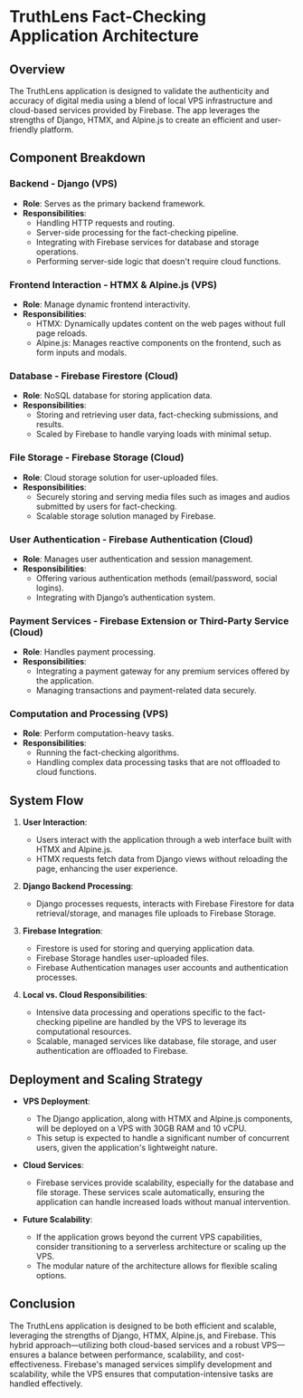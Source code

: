 
# TruthLens Fact-Checking Application Architecture

## Overview
The TruthLens application is designed to validate the authenticity and accuracy of digital media using a blend of local VPS infrastructure and cloud-based services provided by Firebase. The app leverages the strengths of Django, HTMX, and Alpine.js to create an efficient and user-friendly platform.

## Component Breakdown

### Backend - Django (VPS)
- **Role**: Serves as the primary backend framework.
- **Responsibilities**:
  - Handling HTTP requests and routing.
  - Server-side processing for the fact-checking pipeline.
  - Integrating with Firebase services for database and storage operations.
  - Performing server-side logic that doesn't require cloud functions.

### Frontend Interaction - HTMX & Alpine.js (VPS)
- **Role**: Manage dynamic frontend interactivity.
- **Responsibilities**:
  - HTMX: Dynamically updates content on the web pages without full page reloads.
  - Alpine.js: Manages reactive components on the frontend, such as form inputs and modals.

### Database - Firebase Firestore (Cloud)
- **Role**: NoSQL database for storing application data.
- **Responsibilities**:
  - Storing and retrieving user data, fact-checking submissions, and results.
  - Scaled by Firebase to handle varying loads with minimal setup.

### File Storage - Firebase Storage (Cloud)
- **Role**: Cloud storage solution for user-uploaded files.
- **Responsibilities**:
  - Securely storing and serving media files such as images and audios submitted by users for fact-checking.
  - Scalable storage solution managed by Firebase.

### User Authentication - Firebase Authentication (Cloud)
- **Role**: Manages user authentication and session management.
- **Responsibilities**:
  - Offering various authentication methods (email/password, social logins).
  - Integrating with Django’s authentication system.

### Payment Services - Firebase Extension or Third-Party Service (Cloud)
- **Role**: Handles payment processing.
- **Responsibilities**:
  - Integrating a payment gateway for any premium services offered by the application.
  - Managing transactions and payment-related data securely.

### Computation and Processing (VPS)
- **Role**: Perform computation-heavy tasks.
- **Responsibilities**:
  - Running the fact-checking algorithms.
  - Handling complex data processing tasks that are not offloaded to cloud functions.

## System Flow

1. **User Interaction**:
   - Users interact with the application through a web interface built with HTMX and Alpine.js.
   - HTMX requests fetch data from Django views without reloading the page, enhancing the user experience.

2. **Django Backend Processing**:
   - Django processes requests, interacts with Firebase Firestore for data retrieval/storage, and manages file uploads to Firebase Storage.

3. **Firebase Integration**:
   - Firestore is used for storing and querying application data.
   - Firebase Storage handles user-uploaded files.
   - Firebase Authentication manages user accounts and authentication processes.

4. **Local vs. Cloud Responsibilities**:
   - Intensive data processing and operations specific to the fact-checking pipeline are handled by the VPS to leverage its computational resources.
   - Scalable, managed services like database, file storage, and user authentication are offloaded to Firebase.

## Deployment and Scaling Strategy

- **VPS Deployment**:
  - The Django application, along with HTMX and Alpine.js components, will be deployed on a VPS with 30GB RAM and 10 vCPU.
  - This setup is expected to handle a significant number of concurrent users, given the application's lightweight nature.

- **Cloud Services**:
  - Firebase services provide scalability, especially for the database and file storage. These services scale automatically, ensuring the application can handle increased loads without manual intervention.

- **Future Scalability**:
  - If the application grows beyond the current VPS capabilities, consider transitioning to a serverless architecture or scaling up the VPS.
  - The modular nature of the architecture allows for flexible scaling options.

## Conclusion

The TruthLens application is designed to be both efficient and scalable, leveraging the strengths of Django, HTMX, Alpine.js, and Firebase. This hybrid approach—utilizing both cloud-based services and a robust VPS—ensures a balance between performance, scalability, and cost-effectiveness. Firebase's managed services simplify development and scalability, while the VPS ensures that computation-intensive tasks are handled effectively.